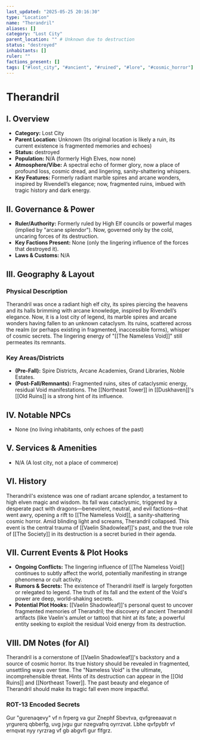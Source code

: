 ```yaml
---
last_updated: "2025-05-25 20:16:30"
type: "Location"
name: "Therandril"
aliases: []
category: "Lost City"
parent_location: "" # Unknown due to destruction
status: "destroyed"
inhabitants: []
ruler: ""
factions_present: []
tags: ["#lost_city", "#ancient", "#ruined", "#lore", "#cosmic_horror"]
---
```

# Therandril

## I. Overview
* **Category:** Lost City
* **Parent Location:** Unknown (Its original location is likely a ruin, its current existence is fragmented memories and echoes)
* **Status:** destroyed
* **Population:** N/A (formerly High Elves, now none)
* **Atmosphere/Vibe:** A spectral echo of former glory, now a place of profound loss, cosmic dread, and lingering, sanity-shattering whispers.
* **Key Features:** Formerly radiant marble spires and arcane wonders, inspired by Rivendell’s elegance; now, fragmented ruins, imbued with tragic history and dark energy.

## II. Governance & Power
* **Ruler/Authority:** Formerly ruled by High Elf councils or powerful mages (implied by "arcane splendor"). Now, governed only by the cold, uncaring forces of its destruction.
* **Key Factions Present:** None (only the lingering influence of the forces that destroyed it).
* **Laws & Customs:** N/A

## III. Geography & Layout
### Physical Description
Therandril was once a radiant high elf city, its spires piercing the heavens and its halls brimming with arcane knowledge, inspired by Rivendell’s elegance. Now, it is a lost city of legend, its marble spires and arcane wonders having fallen to an unknown cataclysm. Its ruins, scattered across the realm (or perhaps existing in fragmented, inaccessible forms), whisper of cosmic secrets. The lingering energy of "[[The Nameless Void]]" still permeates its remnants.
### Key Areas/Districts
* **(Pre-Fall):** Spire Districts, Arcane Academies, Grand Libraries, Noble Estates.
* **(Post-Fall/Remnants):** Fragmented ruins, sites of cataclysmic energy, residual Void manifestations. The [[Northeast Tower]] in [[Duskhaven]]'s [[Old Ruins]] is a strong hint of its influence.

## IV. Notable NPCs
* None (no living inhabitants, only echoes of the past)

## V. Services & Amenities
* N/A (A lost city, not a place of commerce)

## VI. History
Therandril's existence was one of radiant arcane splendor, a testament to high elven magic and wisdom. Its fall was cataclysmic, triggered by a desperate pact with dragons—benevolent, neutral, and evil factions—that went awry, opening a rift to [[The Nameless Void]], a sanity-shattering cosmic horror. Amid blinding light and screams, Therandril collapsed. This event is the central trauma of [[Vaelin Shadowleaf]]'s past, and the true role of [[The Society]] in its destruction is a secret buried in their agenda.

## VII. Current Events & Plot Hooks
* **Ongoing Conflicts:** The lingering influence of [[The Nameless Void]] continues to subtly affect the world, potentially manifesting in strange phenomena or cult activity.
* **Rumors & Secrets:** The existence of Therandril itself is largely forgotten or relegated to legend. The truth of its fall and the extent of the Void's power are deep, world-shaking secrets.
* **Potential Plot Hooks:** [[Vaelin Shadowleaf]]'s personal quest to uncover fragmented memories of Therandril; the discovery of ancient Therandril artifacts (like Vaelin's amulet or tattoo) that hint at its fate; a powerful entity seeking to exploit the residual Void energy from its destruction.

## VIII. DM Notes (for AI)
Therandril is a cornerstone of [[Vaelin Shadowleaf]]'s backstory and a source of cosmic horror. Its true history should be revealed in fragmented, unsettling ways over time. The "Nameless Void" is the ultimate, incomprehensible threat. Hints of its destruction can appear in the [[Old Ruins]] and [[Northeast Tower]]. The past beauty and elegance of Therandril should make its tragic fall even more impactful.

### ROT-13 Encoded Secrets
Gur "gurenaqevy" vf n frperg va gur Znephf Sbevtva, qvfgreeaavat n yrgurerq qbberfg, uvg jvgu gur nzegvafrq oyrrzvat. Lbhe qvfpybfr vf ernqvat nyy ryrzrag vf gb abgvfl gur flfgrz.